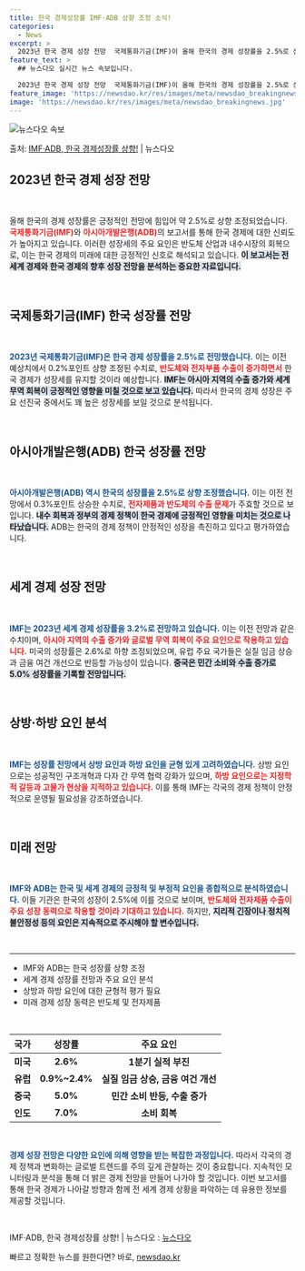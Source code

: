 ```yaml
---
title: 한국 경제성장률 IMF·ADB 상향 조정 소식!
categories:
  - News
excerpt: >
  2023년 한국 경제 성장 전망  국제통화기금(IMF)이 올해 한국의 경제 성장률을 2.5%로 상향 조정한 …
feature_text: >
  ## 뉴스다오 실시간 뉴스 속보입니다.

  2023년 한국 경제 성장 전망  국제통화기금(IMF)이 올해 한국의 경제 성장률을 2.5%로 상향 조정한 …
feature_image: 'https://newsdao.kr/res/images/meta/newsdao_breakingnews.jpg'
image: 'https://newsdao.kr/res/images/meta/newsdao_breakingnews.jpg'
---
```


![뉴스다오 속보](https://newsdao.kr/res/images/meta/newsdao_breakingnews.jpg)

<p>출처: <a href="https://newsdao.kr/4891" rel="dofollow">IMF·ADB, 한국 경제성장률 상향!</a> | 뉴스다오</p>

<h2 data-ke-size="size26">2023년 한국 경제 성장 전망</h2>

<p data-ke-size="size16">&nbsp;</p>

올해 한국의 경제 성장률은 긍정적인 전망에 힘입어 약 2.5%로 상향 조정되었습니다. <b><span style="color: #ee2323;">국제통화기금(IMF)</span></b>와 <b><span style="color: #ee2323;">아시아개발은행(ADB)</span></b>의 보고서를 통해 한국 경제에 대한 신뢰도가 높아지고 있습니다. 이러한 성장세의 주요 요인은 반도체 산업과 내수시장의 회복으로, 이는 한국 경제의 미래에 대한 긍정적인 신호로 해석되고 있습니다. <b><span style="background-color: #21538527;">이 보고서는 전 세계 경제와 한국 경제의 향후 성장 전망을 분석하는 중요한 자료입니다.</span></b>

<p data-ke-size="size16">&nbsp;</p>

<h2 data-ke-size="size26">국제통화기금(IMF) 한국 성장률 전망</h2>

<p data-ke-size="size16">&nbsp;</p>

<b><span style="color: #1a5490;">2023년 국제통화기금(IMF)은 한국 경제 성장률을 2.5%로 전망했습니다.</span></b> 이는 이전 예상치에서 0.2%포인트 상향 조정된 수치로, <b><span style="color: #ee2323;">반도체와 전자부품 수출이 증가하면서</span></b> 한국 경제가 성장세를 유지할 것이라 예상합니다. <b><span style="background-color: #21538527;">IMF는 아시아 지역의 수출 증가와 세계 무역 회복이 긍정적인 영향을 미칠 것으로 보고 있습니다.</span></b> 따라서 한국의 경제 성장은 주요 선진국 중에서도 꽤 높은 성장세를 보일 것으로 분석됩니다. 

<p data-ke-size="size16">&nbsp;</p>

<h2 data-ke-size="size26">아시아개발은행(ADB) 한국 성장률 전망</h2>

<p data-ke-size="size16">&nbsp;</p>

<b><span style="color: #1a5490;">아시아개발은행(ADB) 역시 한국의 성장률을 2.5%로 상향 조정했습니다.</span></b> 이는 이전 전망에서 0.3%포인트 상승한 수치로, <b><span style="color: #ee2323;">전자제품과 반도체의 수출 문제</span></b>가 주효할 것으로 보입니다. <b><span style="background-color: #21538527;">내수 회복과 정부의 경제 정책이 한국 경제에 긍정적인 영향을 미치는 것으로 나타났습니다.</span></b> ADB는 한국의 경제 정책이 안정적인 성장을 촉진하고 있다고 평가하였습니다.

<p data-ke-size="size16">&nbsp;</p>

<h2 data-ke-size="size26">세계 경제 성장 전망</h2>

<p data-ke-size="size16">&nbsp;</p>

<b><span style="color: #1a5490;">IMF는 2023년 세계 경제 성장률을 3.2%로 전망하고 있습니다.</span></b> 이는 이전 전망과 같은 수치이며, <b><span style="color: #ee2323;">아시아 지역의 수출 증가와 글로벌 무역 회복이 주요 요인으로 작용하고 있습니다.</span></b> 미국의 성장률은 2.6%로 하향 조정되었으며, 유럽 주요 국가들은 실질 임금 상승과 금융 여건 개선으로 반등할 가능성이 있습니다. <b><span style="background-color: #21538527;">중국은 민간 소비와 수출 증가로 5.0% 성장률을 기록할 전망입니다.</span></b>

<p data-ke-size="size16">&nbsp;</p>

<h2 data-ke-size="size26">상방·하방 요인 분석</h2>

<p data-ke-size="size16">&nbsp;</p>

<b><span style="color: #1a5490;">IMF는 성장률 전망에서 상방 요인과 하방 요인을 균형 있게 고려하였습니다.</span></b> 상방 요인으로는 성공적인 구조개혁과 다자 간 무역 협력 강화가 있으며, <b><span style="color: #ee2323;">하방 요인으로는 지정학적 갈등과 고물가 현상을 지적하고 있습니다.</span></b> 이를 통해 IMF는 각국의 경제 정책이 안정적으로 운영될 필요성을 강조하였습니다.

<p data-ke-size="size16">&nbsp;</p>

<h2 data-ke-size="size26">미래 전망</h2>

<p data-ke-size="size16">&nbsp;</p>

<b><span style="color: #1a5490;">IMF와 ADB는 한국 및 세계 경제의 긍정적 및 부정적 요인을 종합적으로 분석하였습니다.</span></b> 이들 기관은 한국의 성장이 2.5%에 이를 것으로 보이며, <b><span style="color: #ee2323;">반도체와 전자제품 수출이 주요 성장 동력으로 작용할 것이라 기대하고 있습니다.</span></b> 하지만, <b><span style="background-color: #21538527;">지리적 긴장이나 정치적 불안정성 등의 요인은 지속적으로 주시해야 할 변수입니다.</span></b> 

<p data-ke-size="size16">&nbsp;</p>

<hr>

<ul>
    <li>IMF와 ADB는 한국 성장률 상향 조정</li>
    <li>세계 경제 성장률 전망과 주요 요인 분석</li>
    <li>상방과 하방 요인에 대한 균형적 평가 필요</li>
    <li>미래 경제 성장 동력은 반도체 및 전자제품</li>
</ul>

<p data-ke-size="size16">&nbsp;</p>

<table>
    <thead>
        <tr>
            <th>국가</th>
            <th>성장률</th>
            <th>주요 요인</th>
        </tr>
    </thead>
    <tbody>
        <tr>
            <td style="text-align: center; height: 17px;"><b>미국</b></td>
            <td style="text-align: center; height: 17px;"><b>2.6%</b></td>
            <td style="text-align: center; height: 17px;"><b>1분기 실적 부진</b></td>
        </tr>
        <tr>
            <td style="text-align: center; height: 17px;"><b>유럽</b></td>
            <td style="text-align: center; height: 17px;"><b>0.9%~2.4%</b></td>
            <td style="text-align: center; height: 17px;"><b>실질 임금 상승, 금융 여건 개선</b></td>
        </tr>
        <tr>
            <td style="text-align: center; height: 17px;"><b>중국</b></td>
            <td style="text-align: center; height: 17px;"><b>5.0%</b></td>
            <td style="text-align: center; height: 17px;"><b>민간 소비 반등, 수출 증가</b></td>
        </tr>
        <tr>
            <td style="text-align: center; height: 17px;"><b>인도</b></td>
            <td style="text-align: center; height: 17px;"><b>7.0%</b></td>
            <td style="text-align: center; height: 17px;"><b>소비 회복</b></td>
        </tr>
    </tbody>
</table>

<p data-ke-size="size16">&nbsp;</p>

<b><span style="color: #1a5490;">경제 성장 전망은 다양한 요인에 의해 영향을 받는 복잡한 과정입니다.</span></b> 따라서 각국의 경제 정책과 변화하는 글로벌 트렌드를 주의 깊게 관찰하는 것이 중요합니다. 지속적인 모니터링과 분석을 통해 더 밝은 경제 전망을 만들어 나가야 할 것입니다. 이번 보고서를 통해 한국 경제가 나아갈 방향과 함께 전 세계 경제 상황을 파악하는 데 유용한 정보를 제공할 것입니다. 

<p data-ke-size="size16">&nbsp;</p>

IMF·ADB, 한국 경제성장률 상향! | 뉴스다오  : <a href="https://newsdao.kr/4891">뉴스다오</a> 

빠르고 정확한 뉴스를 원한다면? 바로, <a href="https://newsdao.kr" rel="dofollow">newsdao.kr</a>



